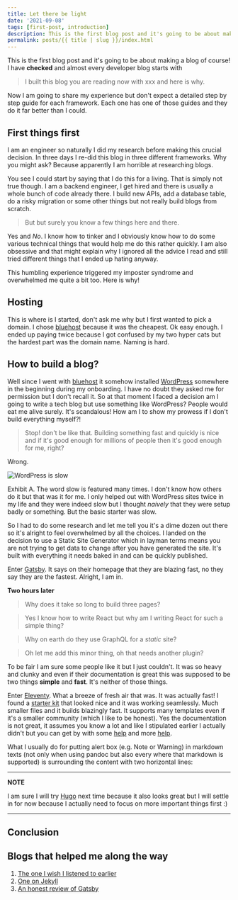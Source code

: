 ```yaml
---
title: Let there be light
date: '2021-09-08'
tags: [first-post, introduction]
description: This is the first blog post and it's going to be about making a blog of course! .
permalink: posts/{{ title | slug }}/index.html
---
```


This is the first blog post and it's going to be about making a blog of course! I have __checked__ and almost every developer blog starts with 
> I built this blog you are reading now with xxx and here is why.

Now I am going to share my experience but don't expect a detailed step by step guide for each framework. Each one has one of those guides and they do it far better than I could.

## First things first
I am an engineer so naturally I did my research before making this crucial decision. In three days I re-did this blog in three different frameworks. Why you might ask? Because apparently I am horrible at researching blogs. 


You see I could start by saying that I do this for a living. That is simply not true though. I am a backend engineer, I get hired and there is usually a whole bunch of code already there. I build new APIs, add a database table, do a risky migration or some other things but not really build blogs from scratch. 


> But but surely you know a few things here and there.

Yes and *No*. I know how to tinker and I obviously know how to do some various technical things that would help me do this rather quickly. I am also obsessive and that might explain why I ignored all the advice I read and still tried different things that I ended up hating anyway.

This humbling experience triggered my imposter syndrome and overwhelmed me quite a bit too. Here is why!

## Hosting

This is where is I started, don't ask me why but I first wanted to pick a domain. I chose [bluehost](https://www.bluehost.com/) because it was the cheapest. Ok easy enough. I ended up paying twice because I got confused by my two hyper cats but the hardest part was the domain name. Naming is hard.

## How to build a blog?
Well since I went with [bluehost](https://www.bluehost.com/) it somehow installed [WordPress](https://www.wordpress.com/) somewhere in the beginning during my onboarding. I have no doubt they asked me for permission but I don't recall it. So at that moment I faced a decision am I going to write a tech blog but use something like WordPress? People would eat me alive surely. It's scandalous! How am I to show my prowess if I don't build everything myself?!
> Stop! don't be like that. Building something fast and quickly is nice and if it's good enough for millions of people then it's good enough for me, right?

Wrong. 

![WordPress is slow](../../images/wordpress-slow.png)

Exhibit A. The word slow is featured many times. I don't know how others do it but that was it for me. I only helped out with WordPress sites twice in my life and they were indeed slow but I thought *naively* that they were setup badly or something. But the basic starter was slow.

So I had to do some research and let me tell you it's a dime dozen out there so it's alright to feel overwhelmed by all the choices. I landed on the decision to use a Static Site Generator which in layman terms means you are not trying to get data to change after you have generated the site. It's built with everything it needs baked in and can be quickly published.

Enter [Gatsby](https://www.gatsbyjs.com/). It says on their homepage that they are blazing fast, no they say they are the fastest. Alright, I am in.

**Two hours later**
> Why does it take so long to build three pages?

> Yes I know how to write React but why am I writing React for such a simple thing?

> Why on earth do they use GraphQL for a _static_ site?

> Oh let me add this minor thing, oh that needs another plugin?

To be fair I am sure some people like it but I just couldn't. It was so heavy and clunky and even if their documentation is great this was supposed to be two things **simple** and **fast**. It's neither of those things.

Enter [Eleventy](https://www.11ty.dev/). What a breeze of fresh air that was. It was actually fast! I found a [starter kit](https://eleventyduo.netlify.app/) that looked nice and it was working seamlessly. Much smaller files and it builds blazingly fast. It supports many templates even if it's a smaller community (which I like to be honest). Yes the documentation is not great, it assumes you know a lot and like I stipulated earlier I actually didn't but you can get by with some [help](https://www.11ty.dev/docs/getting-started/) and more [help](https://medium.com/@tarngerine/how-the-heck-do-i-use-eleventy-the-intro-guide-i-wish-i-had-84d9b2689031).



What I usually do for putting alert box (e.g. Note or Warning) in markdown texts (not only when using pandoc but also every where that markdown is supported) is surrounding the content with two horizontal lines:

---
**NOTE**

I am sure I will try [Hugo](https://gohugo.io/) next time because it also looks great but I will settle in for now because I actually need to focus on more important things first :)


---



## Conclusion
## Blogs that helped me along the way

1. [The one I wish I listened to earlier](https://iainbean.com/posts/2020/your-blog-doesnt-need-a-javascript-framework/)
2. [One on Jekyll](https://mokacoding.com/blog/why-i-shouldnt-have-stopped-blogging-with-jekyll/)
3. [An honest review of Gatsby](https://cra.mr/an-honest-review-of-gatsby/)